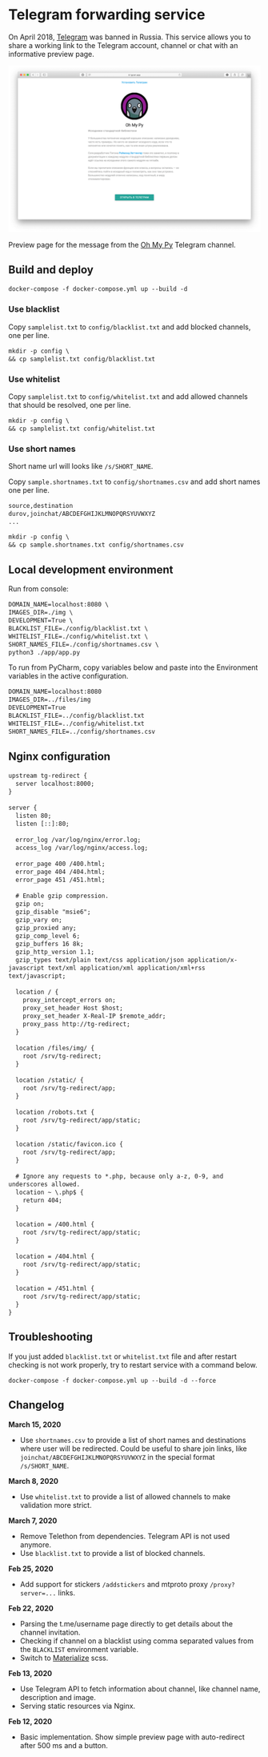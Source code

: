 # Telegram forwarding service

On April 2018, [Telegram](https://telegram.org) was banned in Russia. This service allows you to share a working link to the Telegram account, channel or chat with an informative preview page.

![alt text][screenshot]

Preview page for the message from the [Oh My Py](https://t.me/ohmypy) Telegram channel.

## Build and deploy

```
docker-compose -f docker-compose.yml up --build -d
```

### Use blacklist

Copy `samplelist.txt` to `config/blacklist.txt` and add blocked channels, one per line.

```
mkdir -p config \
&& cp samplelist.txt config/blacklist.txt
```

### Use whitelist

Copy `samplelist.txt` to `config/whitelist.txt` and add allowed channels that should be resolved, one per line.

```
mkdir -p config \
&& cp samplelist.txt config/whitelist.txt
```

### Use short names

Short name url will looks like `/s/SHORT_NAME`.

Copy `sample.shortnames.txt` to `config/shortnames.csv` and add short names one per line.

```
source,destination
durov,joinchat/ABCDEFGHIJKLMNOPQRSYUVWXYZ
...
```

```
mkdir -p config \
&& cp sample.shortnames.txt config/shortnames.csv
```

## Local development environment

Run from console:

```
DOMAIN_NAME=localhost:8080 \
IMAGES_DIR=./img \
DEVELOPMENT=True \
BLACKLIST_FILE=./config/blacklist.txt \
WHITELIST_FILE=./config/whitelist.txt \
SHORT_NAMES_FILE=./config/shortnames.csv \
python3 ./app/app.py
```

To run from PyCharm, copy variables below and paste into the Environment variables in the active configuration.

```
DOMAIN_NAME=localhost:8080
IMAGES_DIR=../files/img
DEVELOPMENT=True
BLACKLIST_FILE=../config/blacklist.txt
WHITELIST_FILE=../config/whitelist.txt
SHORT_NAMES_FILE=../config/shortnames.csv
``` 

## Nginx configuration

```
upstream tg-redirect {
  server localhost:8000;
}

server {
  listen 80;
  listen [::]:80;

  error_log /var/log/nginx/error.log;
  access_log /var/log/nginx/access.log;

  error_page 400 /400.html;
  error_page 404 /404.html;
  error_page 451 /451.html;

  # Enable gzip compression.
  gzip on;
  gzip_disable "msie6";
  gzip_vary on;
  gzip_proxied any;
  gzip_comp_level 6;
  gzip_buffers 16 8k;
  gzip_http_version 1.1;
  gzip_types text/plain text/css application/json application/x-javascript text/xml application/xml application/xml+rss text/javascript;

  location / {
    proxy_intercept_errors on;
    proxy_set_header Host $host;
    proxy_set_header X-Real-IP $remote_addr;
    proxy_pass http://tg-redirect;
  }

  location /files/img/ {
    root /srv/tg-redirect;
  }

  location /static/ {
    root /srv/tg-redirect/app;    
  }

  location /robots.txt {
    root /srv/tg-redirect/app/static;
  }

  location /static/favicon.ico {
    root /srv/tg-redirect/app;
  }

  # Ignore any requests to *.php, because only a-z, 0-9, and underscores allowed.
  location ~ \.php$ {
    return 404;
  }

  location = /400.html {
    root /srv/tg-redirect/app/static;
  }

  location = /404.html {
    root /srv/tg-redirect/app/static;
  }

  location = /451.html {
    root /srv/tg-redirect/app/static;
  }
}
```

## Troubleshooting

If you just added `blacklist.txt` or `whitelist.txt` file and after restart checking is not work properly, try to restart service with a command below.

```
docker-compose -f docker-compose.yml up --build -d --force
```

## Changelog

**March 15, 2020**
* Use `shortnames.csv` to provide a list of short names and destinations where user will be redirected. Could be useful to share join links, like `joinchat/ABCDEFGHIJKLMNOPQRSYUVWXYZ` in the special format `/s/SHORT_NAME`. 

**March 8, 2020**
* Use `whitelist.txt` to provide a list of allowed channels to make validation more strict.

**March 7, 2020**
* Remove Telethon from dependencies. Telegram API is not used anymore.
* Use `blacklist.txt` to provide a list of blocked channels.

**Feb 25, 2020**
* Add support for stickers `/addstickers` and mtproto proxy `/proxy?server=...` links.

**Feb 22, 2020**
* Parsing the t.me/username page directly to get details about the channel invitation.
* Checking if channel on a blacklist using comma separated values from the `BLACKLIST` environment variable.
* Switch to [Materialize](https://materializecss.com/) scss.

**Feb 13, 2020**
* Use Telegram API to fetch information about channel, like channel name, description and image.
* Serving static resources via Nginx.

**Feb 12, 2020** 
* Basic implementation. Show simple preview page with auto-redirect after 500 ms and a button. 

[screenshot]: common/images/ohmypy-post-screenshot.png "Page preview for Oh My Py Telegram channel (https://t.me/ohmypy)"
